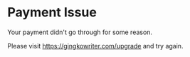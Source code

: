 # Payment Issue

Your payment didn't go through for some reason.

Please visit https://gingkowriter.com/upgrade and try again.